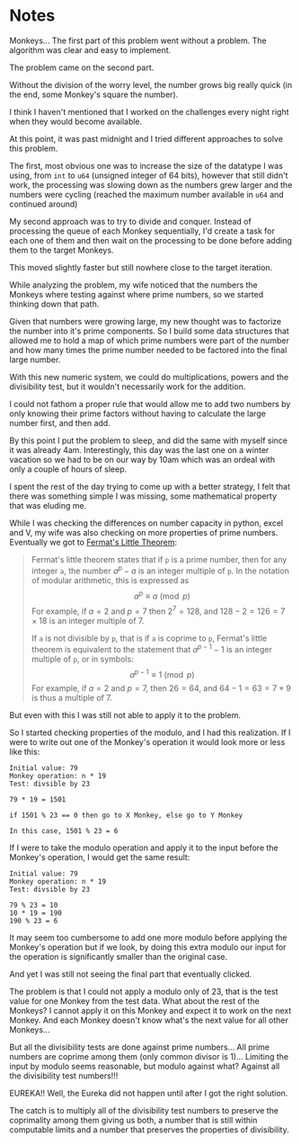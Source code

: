 # Notes

Monkeys... The first part of this problem went without a problem. The algorithm was clear and easy to implement.

The problem came on the second part. 

Without the division of the worry level, the number grows big really quick (in the end, some Monkey's square the number).

I think I haven't mentioned that I worked on the challenges every night right when they would become available.

At this point, it was past midnight and I tried different approaches to solve this problem. 

The first, most obvious one was to increase the size of the datatype I was using, from `int` to `u64` (unsigned integer of 64 bits), however that still didn't work, the processing was slowing down as the numbers grew larger and the numbers were cycling (reached the maximum number available in `u64` and continued around)

My second approach was to try to divide and conquer. Instead of processing the queue of each Monkey sequentially, I'd create a task for each one of them and then wait on the processing to be done before adding them to the target Monkeys.

This moved slightly faster but still nowhere close to the target iteration.

While analyzing the problem, my wife noticed that the numbers the Monkeys where testing against where prime numbers, so we started thinking down that path.

Given that numbers were growing large, my new thought was to factorize the number into it's prime components. So I build some data structures that allowed me to hold a map of which prime numbers were part of the number and how many times the prime number needed to be factored into the final large number.

With this new numeric system, we could do multiplications, powers and the divisibility test, but it wouldn't necessarily work for the addition.

I could not fathom a proper rule that would allow me to add two numbers by only knowing their prime factors without having to calculate the large number first, and then add.

By this point I put the problem to sleep, and did the same with myself since it was already 4am. Interestingly, this day was the last one on a winter vacation so we had to be on our way by 10am which was an ordeal with only a couple of hours of sleep.

I spent the rest of the day trying to come up with a better strategy, I felt that there was something simple I was missing, some mathematical property that was eluding me. 

While I was checking the differences on number capacity in python, excel and V, my wife was also checking on more properties of prime numbers. Eventually we got to [Fermat's Little Theorem](https://en.wikipedia.org/wiki/Fermat's_little_theorem):

> Fermat's little theorem states that if `p` is a prime number, then for any integer `a`, the number $a^{p}-a$ is an integer multiple of `p`. In the notation of modular arithmetic, this is expressed as
> $$a^{p}\equiv{a}\pmod{p}$$
> For example, if $a = 2$ and $p = 7$ then $2^7 = 128$, and $128 − 2 = 126 = 7 × 18$ is an integer multiple of 7.
>
> If `a` is not divisible by `p`, that is if `a` is coprime to `p`, Fermat's little theorem is equivalent to the statement that $a^{p − 1}−1$ is an integer multiple of `p`, or in symbols:
> $$a^{p-1}\equiv{1}\pmod{p}$$
> For example, if $a = 2$ and $p = 7$, then $26 = 64$, and $64 − 1 = 63 = 7 × 9$ is thus a multiple of 7.

But even with this I was still not able to apply it to the problem.

So I started checking properties of the modulo, and I had this realization. If I were to write out one of the Monkey's operation it would look more or less like this:

```
Initial value: 79
Monkey operation: n * 19
Test: divsible by 23

79 * 19 = 1501

if 1501 % 23 == 0 then go to X Monkey, else go to Y Monkey

In this case, 1501 % 23 = 6
```

If I were to take the modulo operation and apply it to the input before the Monkey's operation, I would get the same result:

```
Initial value: 79
Monkey operation: n * 19
Test: divsible by 23

79 % 23 = 10
10 * 19 = 190
190 % 23 = 6
```

It may seem too cumbersome to add one more modulo before applying the Monkey's operation but if we look, by doing this extra modulo our input for the operation is significantly smaller than the original case.

And yet I was still not seeing the final part that eventually clicked.

The problem is that I could not apply a modulo only of 23, that is the test value for one Monkey from the test data. What about the rest of the Monkeys? I cannot apply it on this Monkey and expect it to work on the next Monkey. And each Monkey doesn't know what's the next value for all other Monkeys...

But all the divisibility tests are done against prime numbers... All prime numbers are coprime among them (only common divisor is 1)... Limiting the input by modulo seems reasonable, but modulo against what? Against all the divisibility test numbers!!!

EUREKA!! Well, the Eureka did not happen until after I got the right solution.

The catch is to multiply all of the divisibility test numbers to preserve the coprimality among them giving us both, a number that is still within computable limits and a number that preserves the properties of divisibility.

